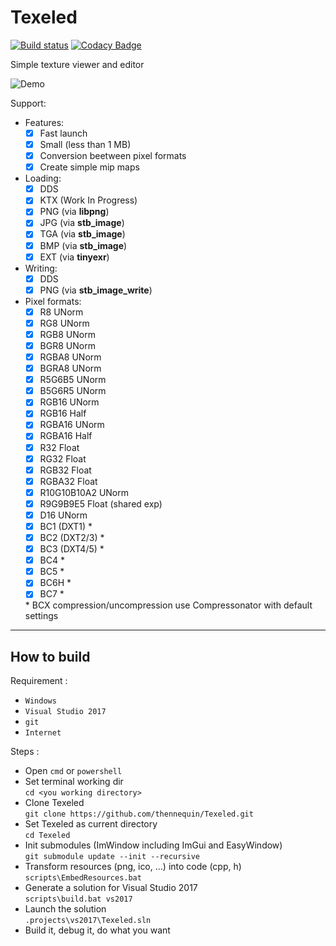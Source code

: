 # Texeled

[![Build status](https://ci.appveyor.com/api/projects/status/4oxhg62kiwrglghb/branch/master?svg=true)](https://ci.appveyor.com/project/thennequin/texeled/branch/master)
[![Codacy Badge](https://api.codacy.com/project/badge/Grade/3994ad06b426497191628431c945fa5e)](https://www.codacy.com/app/thennequin/Texeled?utm_source=github.com&amp;utm_medium=referral&amp;utm_content=thennequin/Texeled&amp;utm_campaign=Badge_Grade)

Simple texture viewer and editor

![Demo](https://raw.githubusercontent.com/wiki/thennequin/Texeled/images/Texeled.gif)

Support:
- Features:
  - [x] Fast launch
  - [x] Small (less than 1 MB)
  - [x] Conversion beetween pixel formats
  - [x] Create simple mip maps
    
- Loading:
  - [x] DDS
  - [x] KTX (Work In Progress)
  - [x] PNG (via **libpng**)
  - [x] JPG (via **stb_image**)
  - [x] TGA (via **stb_image**)
  - [x] BMP (via **stb_image**)
  - [x] EXT (via **tinyexr**)
    
- Writing:
  - [x] DDS
  - [x] PNG (via **stb_image_write**)
  
- Pixel formats:
  - [x] R8 UNorm
  - [x] RG8 UNorm
  - [x] RGB8 UNorm
  - [x] BGR8 UNorm
  - [x] RGBA8 UNorm
  - [x] BGRA8 UNorm
  - [x] R5G6B5 UNorm
  - [x] B5G6R5 UNorm
  - [x] RGB16 UNorm
  - [x] RGB16 Half
  - [x] RGBA16 UNorm
  - [x] RGBA16 Half
  - [x] R32 Float
  - [x] RG32 Float
  - [x] RGB32 Float
  - [x] RGBA32 Float
  - [x] R10G10B10A2 UNorm
  - [x] R9G9B9E5 Float (shared exp)
  - [x] D16 UNorm
  - [x] BC1 (DXT1) *
  - [x] BC2 (DXT2/3) *
  - [x] BC3 (DXT4/5) *
  - [x] BC4 *
  - [x] BC5 *
  - [x] BC6H * 
  - [x] BC7 *
 
  \* BCX compression/uncompression use Compressonator with default settings

---

## How to build

Requirement :
  - ``Windows``
  - ``Visual Studio 2017``
  - ``git``
  - ``Internet``

Steps :
  - Open ``cmd`` or ``powershell``
  - Set terminal working dir\
    ``cd <you working directory>``
  - Clone Texeled \
    ``git clone https://github.com/thennequin/Texeled.git``
  - Set Texeled as current directory \
    ``cd Texeled``
  - Init submodules (ImWindow including ImGui and EasyWindow) \
    ``git submodule update --init --recursive``
  - Transform resources (png, ico, ...) into code (cpp, h) \
     ``scripts\EmbedResources.bat``
  - Generate a solution for Visual Studio 2017\
    ``scripts\build.bat vs2017``
  - Launch the solution \
    ``.projects\vs2017\Texeled.sln``
  - Build it, debug it, do what you want
